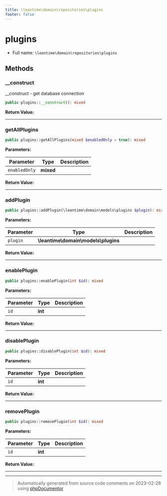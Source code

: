 ```yaml
---
title: \leantime\domain\repositories\plugins
footer: false
---
```


# plugins





* Full name: `\leantime\domain\repositories\plugins`



## Methods

### __construct

__construct - get database connection

```php
public plugins::__construct(): mixed
```









**Return Value:**





---
### getAllPlugins



```php
public plugins::getAllPlugins(mixed $enabledOnly = true): mixed
```








**Parameters:**

| Parameter | Type | Description |
|-----------|------|-------------|
| `enabledOnly` | **mixed** |  |


**Return Value:**





---
### addPlugin



```php
public plugins::addPlugin(\leantime\domain\models\plugins $plugin): mixed
```








**Parameters:**

| Parameter | Type | Description |
|-----------|------|-------------|
| `plugin` | **\leantime\domain\models\plugins** |  |


**Return Value:**





---
### enablePlugin



```php
public plugins::enablePlugin(int $id): mixed
```








**Parameters:**

| Parameter | Type | Description |
|-----------|------|-------------|
| `id` | **int** |  |


**Return Value:**





---
### disablePlugin



```php
public plugins::disablePlugin(int $id): mixed
```








**Parameters:**

| Parameter | Type | Description |
|-----------|------|-------------|
| `id` | **int** |  |


**Return Value:**





---
### removePlugin



```php
public plugins::removePlugin(int $id): mixed
```








**Parameters:**

| Parameter | Type | Description |
|-----------|------|-------------|
| `id` | **int** |  |


**Return Value:**





---


---
> Automatically generated from source code comments on 2023-02-28 using [phpDocumentor](http://www.phpdoc.org/)
